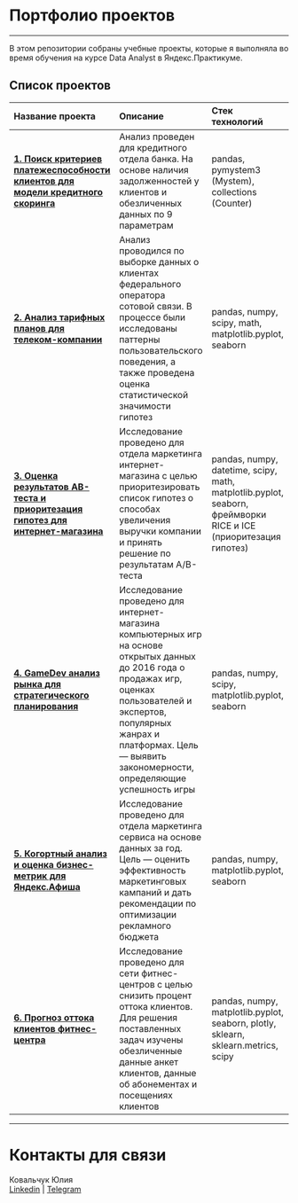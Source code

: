 # Портфолио проектов
____
В этом репозитории собраны учебные проекты, которые я выполняла во время обучения на курсе Data Analyst в Яндекс.Практикуме.  
  
## Список проектов
| Название проекта | Описание | Стек технологий | Статус и дата|  
|:---------------- |:---------|:----------------|:-------------|
| **[1. Поиск критериев платежеспособности клиентов для модели кредитного скоринга](https://github.com/ucylama/learning-project-yandex/tree/master/1.%20Поиск%20критериев%20платежеспособности%20клиентов%20для%20модели%20кредитного%20скоринга)** | Анализ проведен для кредитного отдела банка. На основе наличия задолженностей у клиентов и обезличенных данных по 9 параметрам | pandas, pymystem3 (Mystem), collections (Counter) | Завершен, июнь 2020 |
| **[2. Анализ тарифных планов для телеком-компании](https://github.com/ucylama/learning-project-yandex/tree/master/2.%20Анализ%20тарифных%20планов%20для%20телеком-компании)** | Анализ проводился по выборке данных о клиентах федерального оператора сотовой связи. В процессе были исследованы паттерны пользовательского поведения, а также проведена оценка статистической значимости гипотез | pandas, numpy, scipy, math, matplotlib.pyplot, seaborn | Завершен, июль 2020
| **[3. Оценка результатов АВ-теста и приоритезация гипотез для интернет-магазина](https://github.com/ucylama/learning-project-yandex/tree/master/3.%20Оценка%20результатов%20АВ-теста%20и%20приоритезация%20гипотез%20для%20интернет-магазина)** | Исследование проведено для отдела маркетинга интернет-магазина с целью приоритезировать список гипотез о способах увеличения выручки компании и принять решение по результатам А/В-теста | pandas, numpy, datetime, scipy, math, matplotlib.pyplot, seaborn, фреймворки RICE и ICE (приоритезация гипотез) | Завершен, октябрь 2020|
| **[4. GameDev анализ рынка для стратегического планирования](https://github.com/ucylama/learning-project-yandex/tree/master/4.%20GameDev%20анализ%20рынка%20для%20стратегического%20планирования)** | Исследование проведено для интернет-магазина компьютерных игр на основе открытых данных до 2016 года о продажах игр, оценках пользователей и экспертов, популярных жанрах и платформах. Цель — выявить закономерности, определяющие успешность игры | pandas, numpy, scipy, matplotlib.pyplot, seaborn | Завершен, август 2020 |
| **[5. Когортный анализ и оценка бизнес-метрик для Яндекс.Афиша](https://github.com/ucylama/learning-project-yandex/tree/master/5.%20Когортный%20анализ%20для%20Яндекс.Афиша)** | Исследование проведено для отдела маркетинга сервиса на основе данных за год. Цель — оценить эффективность маркетинговых кампаний и дать рекомендации по оптимизации рекламного бюджета | pandas, numpy, matplotlib.pyplot, seaborn | Завершен, сентябрь 2020| 
| **[6. Прогноз оттока клиентов фитнес-центра](https://github.com/ucylama/learning-project-yandex/tree/master/6.%20Прогноз%20оттока%20клиентов%20фитнес-центра)** | Исследование проведено для сети фитнес-центров с целью снизить процент оттока клиентов. Для решения поставленных задач изучены обезличенные данные анкет клиентов, данные об абонементах и посещениях клиентов | pandas, numpy, matplotlib.pyplot, seaborn, plotly, sklearn, sklearn.metrics, scipy | Завершен, ноябрь 2020 |

___
# Контакты для связи
Ковальчук Юлия   
[Linkedin](https://www.linkedin.com/in/julia-kovalchuk/) | 
[Telegram](https://t.me/ucy_ucy)
